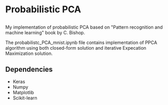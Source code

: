 # Probabilistic PCA
##
My implementation of probabilistic PCA based on "Pattern recognition and machine learning" book by C. Bishop.

The probabilistc_PCA_mnist.ipynb file contains implementation of PPCA algorithm using both closed-form solution and iterative Expecation Maximization solution.

## Dependencies
- Keras
- Numpy
- Matplotlib
- Scikit-learn